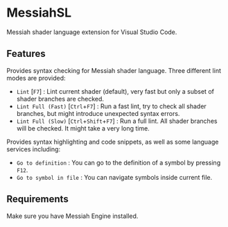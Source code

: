# MessiahSL

Messiah shader language extension for Visual Studio Code.

## Features

Provides syntax checking for Messiah shader language. Three different lint modes are provided:

* `Lint` [`F7`] : Lint current shader (default), very fast but only a subset of shader branches are checked.
* `Lint Full (Fast)` [`Ctrl`+`F7`] : Run a fast lint, try to check all shader branches, but might introduce unexpected syntax errors.
* `Lint Full (Slow)` [`Ctrl`+`Shift`+`F7`] : Run a full lint. All shader branches will be checked. It might take a very long time.

Provides syntax highlighting and code snippets, as well as some language services including:

* `Go to definition` :  You can go to the definition of a symbol by pressing `F12`.
* `Go to symbol in file` : You can navigate symbols inside current file.

## Requirements

Make sure you have Messiah Engine installed.
